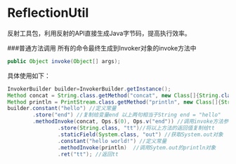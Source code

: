 # ReflectionUtil
反射工具包，利用反射的API直接生成Java字节码，提高执行效率。

###普通方法调用
所有的命令最终生成到Invoker对象的invoke方法中
```java
public Object invoke(Object[] args);
```
具体使用如下：
```java
InvokerBuilder builder=InvokerBuilder.getInstance();
Method concat = String.class.getMethod("concat", new Class[]{String.class});
Method println = PrintStream.class.getMethod("println", new Class[]{String.class});
builder.constant("hello") //定义常量
        .store("end") //复制给变量end 以上两句相当于String end = "hello"
        .methodInvoke(concat, Ops.$(0), Ops.v("end")) //调用invoke方法参数数组中的第0个值的concat方法，参数为变量end
				.store(String.class, "tt")//将以上方法的返回值复制给tt
				.staticField(System.class, "out") //获取System.out对象
				.constant("hello world!") //定义常量
				.methodInvoke(println)  //调用Sytem.out的println对象
				.ret("tt"); //返回tt
```

